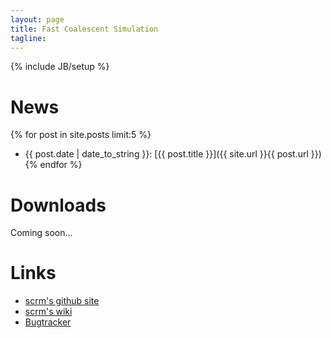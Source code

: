 ```yaml
---
layout: page
title: Fast Coalescent Simulation
tagline: 
---
```

{% include JB/setup %}

# News
{% for post in site.posts limit:5 %}    
+ {{ post.date | date_to_string }}: [{{ post.title }}]({{ site.url }}{{ post.url }})
{% endfor %}



# Downloads
Coming soon...



# Links
+ [scrm's github site](https://github.com/paulstaab/scrm)
+ [scrm's wiki](https://github.com/paulstaab/scrm/wiki)
+ [Bugtracker](https://github.com/paulstaab/scrm/issues)
